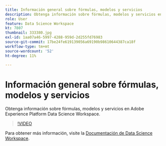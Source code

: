```yaml
---
title: Información general sobre fórmulas, modelos y servicios
description: Obtenga información sobre fórmulas, modelos y servicios en Adobe Experience Platform Data Science Workspace.
role: User
feature: Data Science Workspace
kt: 7807
thumbnail: 333380.jpg
exl-id: 1aa07a46-5997-4288-959d-2d255fd76983
source-git-commit: 17be24fe619139056a69190b98610644387ca18f
workflow-type: tm+mt
source-wordcount: '52'
ht-degree: 11%

---
```


# Información general sobre fórmulas, modelos y servicios

Obtenga información sobre fórmulas, modelos y servicios en Adobe Experience Platform Data Science Workspace.

>[!VIDEO](https://video.tv.adobe.com/v/333380?quality=12&learn=on)

Para obtener más información, visite la [Documentación de Data Science Workspace](https://experienceleague.adobe.com/docs/experience-platform/data-science-workspace/home.html?lang=es).
